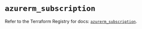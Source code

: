 # `azurerm_subscription`

Refer to the Terraform Registry for docs: [`azurerm_subscription`](https://registry.terraform.io/providers/hashicorp/azurerm/3.91.0/docs/resources/subscription).
